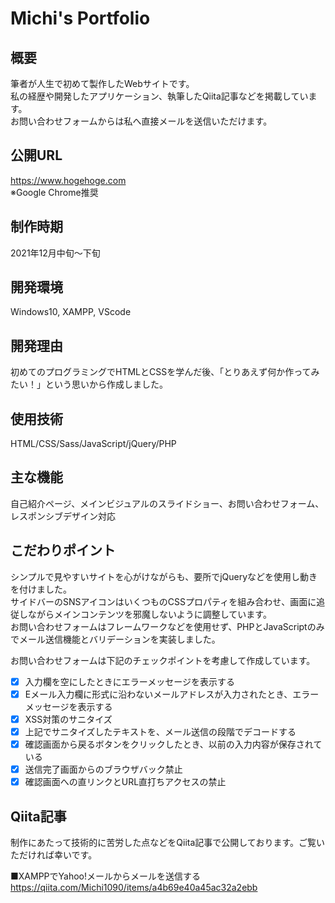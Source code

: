 # Michi's Portfolio

## 概要
筆者が人生で初めて製作したWebサイトです。  
私の経歴や開発したアプリケーション、執筆したQiita記事などを掲載しています。  
お問い合わせフォームからは私へ直接メールを送信いただけます。  

## 公開URL
https://www.hogehoge.com  
※Google Chrome推奨

## 制作時期
2021年12月中旬～下旬

## 開発環境
Windows10, XAMPP, VScode

## 開発理由
初めてのプログラミングでHTMLとCSSを学んだ後、「とりあえず何か作ってみたい！」という思いから作成しました。

## 使用技術
HTML/CSS/Sass/JavaScript/jQuery/PHP

## 主な機能
自己紹介ページ、メインビジュアルのスライドショー、お問い合わせフォーム、レスポンシブデザイン対応

## こだわりポイント
シンプルで見やすいサイトを心がけながらも、要所でjQueryなどを使用し動きを付けました。  
サイドバーのSNSアイコンはいくつものCSSプロパティを組み合わせ、画面に追従しながらメインコンテンツを邪魔しないように調整しています。  
お問い合わせフォームはフレームワークなどを使用せず、PHPとJavaScriptのみでメール送信機能とバリデーションを実装しました。  

お問い合わせフォームは下記のチェックポイントを考慮して作成しています。  

- [x]  入力欄を空にしたときにエラーメッセージを表示する
- [x]  Eメール入力欄に形式に沿わないメールアドレスが入力されたとき、エラーメッセージを表示する
- [x]  XSS対策のサニタイズ
- [x]  上記でサニタイズしたテキストを、メール送信の段階でデコードする
- [x]  確認画面から戻るボタンをクリックしたとき、以前の入力内容が保存されている
- [x]  送信完了画面からのブラウザバック禁止
- [x]  確認画面への直リンクとURL直打ちアクセスの禁止

## Qiita記事
制作にあたって技術的に苦労した点などをQiita記事で公開しております。ご覧いただければ幸いです。

■XAMPPでYahoo!メールからメールを送信する  
https://qiita.com/Michi1090/items/a4b69e40a45ac32a2ebb
